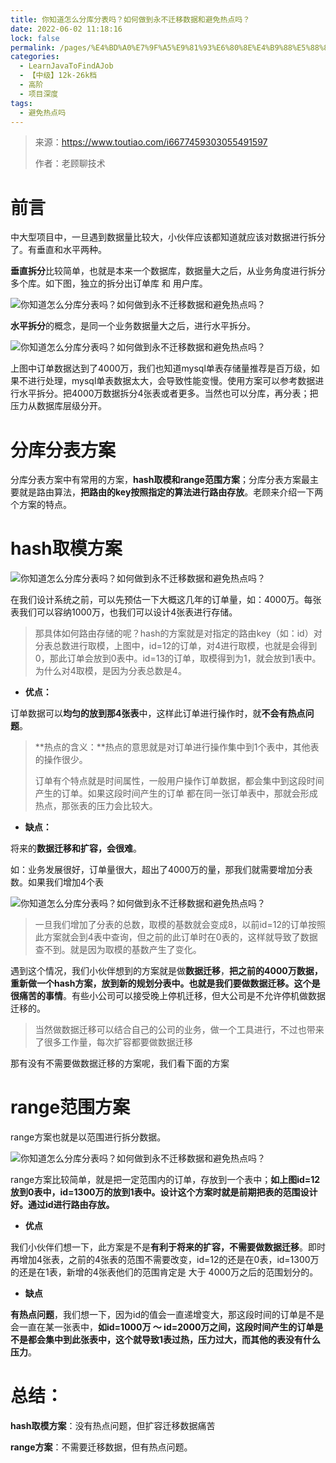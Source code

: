 ```yaml
---
title: 你知道怎么分库分表吗？如何做到永不迁移数据和避免热点吗？
date: 2022-06-02 11:18:16
lock: false
permalink: /pages/%E4%BD%A0%E7%9F%A5%E9%81%93%E6%80%8E%E4%B9%88%E5%88%86%E5%BA%93%E5%88%86%E8%A1%A8%E5%90%97%EF%BC%9F%E5%A6%82%E4%BD%95%E5%81%9A%E5%88%B0%E6%B0%B8%E4%B8%8D%E8%BF%81%E7%A7%BB%E6%95%B0%E6%8D%AE%E5%92%8C%E9%81%BF%E5%85%8D%E7%83%AD%E7%82%B9%E5%90%97%EF%BC%9F
categories: 
  - LearnJavaToFindAJob
  - 【中级】12k-26k档
  - 高阶
  - 项目深度
tags: 
  - 避免热点吗
---
```

> 来源：https://www.toutiao.com/i6677459303055491597
>
> 作者：老顾聊技术

# 前言

中大型项目中，一旦遇到数据量比较大，小伙伴应该都知道就应该对数据进行拆分了。有垂直和水平两种。

**垂直拆分**比较简单，也就是本来一个数据库，数据量大之后，从业务角度进行拆分多个库。如下图，独立的拆分出订单库 和 用户库。

![你知道怎么分库分表吗？如何做到永不迁移数据和避免热点吗？](https://p6-tt.byteimg.com/origin/pgc-image/d46937c167be4cde8560d28346a73a78?from=pc)



**水平拆分**的概念，是同一个业务数据量大之后，进行水平拆分。

![你知道怎么分库分表吗？如何做到永不迁移数据和避免热点吗？](https://p6-tt.byteimg.com/origin/pgc-image/d9c3f43c86854acc8b95bca5a577c243?from=pc)



上图中订单数据达到了4000万，我们也知道mysql单表存储量推荐是百万级，如果不进行处理，mysql单表数据太大，会导致性能变慢。使用方案可以参考数据进行水平拆分。把4000万数据拆分4张表或者更多。当然也可以分库，再分表；把压力从数据库层级分开。

# 分库分表方案

分库分表方案中有常用的方案，**hash取模和range范围方案**；分库分表方案最主要就是路由算法，**把路由的key按照指定的算法进行路由存放**。老顾来介绍一下两个方案的特点。

# **hash取模方案**

![你知道怎么分库分表吗？如何做到永不迁移数据和避免热点吗？](https://p3-tt.byteimg.com/origin/pgc-image/973bc3f1402d468f8c8433c4c04bcbe2?from=pc)



在我们设计系统之前，可以先预估一下大概这几年的订单量，如：4000万。每张表我们可以容纳1000万，也我们可以设计4张表进行存储。

> 那具体如何路由存储的呢？hash的方案就是对指定的路由key（如：id）对分表总数进行取模，上图中，id=12的订单，对4进行取模，也就是会得到0，那此订单会放到0表中。id=13的订单，取模得到为1，就会放到1表中。为什么对4取模，是因为分表总数是4。

- **优点：**

订单数据可以**均匀的放到那4张表**中，这样此订单进行操作时，就**不会有热点问题**。

> **热点的含义：**热点的意思就是对订单进行操作集中到1个表中，其他表的操作很少。
>
> 订单有个特点就是时间属性，一般用户操作订单数据，都会集中到这段时间产生的订单。如果这段时间产生的订单 都在同一张订单表中，那就会形成热点，那张表的压力会比较大。

- **缺点：**

将来的**数据迁移和扩容，会很难**。

如：业务发展很好，订单量很大，超出了4000万的量，那我们就需要增加分表数。如果我们增加4个表

![你知道怎么分库分表吗？如何做到永不迁移数据和避免热点吗？](https://p1-tt.byteimg.com/origin/pgc-image/45475c823e514e2791df1454388b4184?from=pc)



> 一旦我们增加了分表的总数，取模的基数就会变成8，以前id=12的订单按照此方案就会到4表中查询，但之前的此订单时在0表的，这样就导致了数据查不到。就是因为取模的基数产生了变化。

遇到这个情况，我们小伙伴想到的方案就是做**数据迁移**，**把之前的4000万数据，重新做一个hash方案，放到新的规划分表中。也就是我们要做数据迁移。这个是很痛苦的事情**。有些小公司可以接受晚上停机迁移，但大公司是不允许停机做数据迁移的。

> 当然做数据迁移可以结合自己的公司的业务，做一个工具进行，不过也带来了很多工作量，每次扩容都要做数据迁移

那有没有不需要做数据迁移的方案呢，我们看下面的方案

# **range范围方案**

range方案也就是以范围进行拆分数据。

![你知道怎么分库分表吗？如何做到永不迁移数据和避免热点吗？](https://p3-tt.byteimg.com/origin/pgc-image/53e33e687e6c460389ca18ca24537900?from=pc)



range方案比较简单，就是把一定范围内的订单，存放到一个表中；**如上图id=12放到0表中，id=1300万的放到1表中。设计这个方案时就是前期把表的范围设计好。通过id进行路由存放。**

- **优点**

我们小伙伴们想一下，此方案是不是**有利于将来的扩容，不需要做数据迁移**。即时再增加4张表，之前的4张表的范围不需要改变，id=12的还是在0表，id=1300万的还是在1表，新增的4张表他们的范围肯定是 大于 4000万之后的范围划分的。

- **缺点**

**有热点问题**，我们想一下，因为id的值会一直递增变大，那这段时间的订单是不是会一直在某一张表中，**如id=1000万 ～ id=2000万之间，这段时间产生的订单是不是都会集中到此张表中，这个就导致1表过热，压力过大，而其他的表没有什么压力**。

# 总结：

**hash取模方案**：没有热点问题，但扩容迁移数据痛苦

**range方案**：不需要迁移数据，但有热点问题。